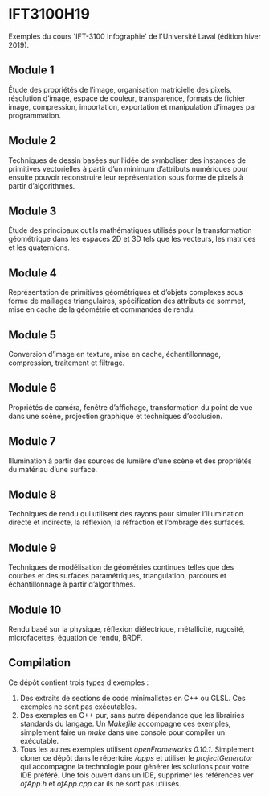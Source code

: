 # IFT3100H19

Exemples du cours 'IFT-3100 Infographie' de l'Université Laval (édition hiver 2019).

## Module 1

Étude des propriétés de l’image, organisation matricielle des pixels, résolution d’image, espace de couleur, transparence, formats de fichier image, compression, importation, exportation et manipulation d’images par programmation.

## Module 2

Techniques de dessin basées sur l’idée de symboliser des instances de primitives vectorielles à partir d’un minimum d’attributs numériques pour ensuite pouvoir reconstruire leur représentation sous forme de pixels à partir d’algorithmes.

## Module 3

Étude des principaux outils mathématiques utilisés pour la transformation géométrique dans les espaces 2D et 3D tels que les vecteurs, les matrices et les quaternions. 

## Module 4

Représentation de primitives géométriques et d’objets complexes sous forme de maillages triangulaires, spécification des attributs de sommet, mise en cache de la géométrie et commandes de rendu.

## Module 5

Conversion d’image en texture, mise en cache, échantillonnage, compression, traitement et filtrage.

## Module 6

Propriétés de caméra, fenêtre d’affichage, transformation du point de vue dans une scène, projection graphique et techniques d’occlusion.

## Module 7

Illumination à partir des sources de lumière d’une scène et des propriétés du matériau d’une surface.

## Module 8

Techniques de rendu qui utilisent des rayons pour simuler l’illumination directe et indirecte, la réflexion, la réfraction et l’ombrage des surfaces.

## Module 9

Techniques de modélisation de géométries continues telles que des courbes et des surfaces paramétriques, triangulation, parcours et échantillonnage à partir d’algorithmes.

## Module 10

Rendu basé sur la physique, réflexion diélectrique, métallicité, rugosité, microfacettes, équation de rendu, BRDF.

## Compilation

Ce dépôt contient trois types d'exemples :

1. Des extraits de sections de code minimalistes en C++ ou GLSL. Ces exemples ne sont pas exécutables.
2. Des exemples en C++ pur, sans autre dépendance que les librairies standards du langage. Un *Makefile* accompagne ces exemples, simplement faire un *make* dans une console pour compiler un exécutable. 
3. Tous les autres exemples utilisent *openFrameworks 0.10.1*. Simplement cloner ce dépôt dans le répertoire */apps* et utiliser le *projectGenerator* qui accompagne la technologie pour générer les solutions pour votre IDE préféré. Une fois ouvert dans un IDE, supprimer les références ver *ofApp.h* et *ofApp.cpp* car ils ne sont pas utilisés.
